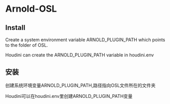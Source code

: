 # Arnold-OSL


## Install

Create a system environment variable ARNOLD_PLUGIN_PATH which points to the folder of OSL.

Houdini can create the ARNOLD_PLUGIN_PATH variable in houdini.env



## 安装
创建系统环境变量ARNOLD_PLUGIN_PATH,路径指向OSL文件所在的文件夹

Houdini可以在houdini.env里创建ARNOLD_PLUGIN_PATH变量
